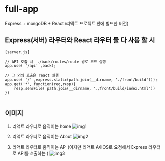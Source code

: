 # full-app
Express + mongoDB + React  (리액트 프로젝트 안에 빌드한 버전)


## Express(서버) 라우터와 React 라우터 둘 다 사용 할 시 

```
[server.js]

// API 호출 시  ./back/routes/route 경로 코드 실행 
app.use( '/api' ,back);     

// 그 외의 호출은 react 실행
app.use( '/' ,express.static(path.join(__dirname, './front/build')));  
app.get('*', function(req,resp){
    resp.sendFile( path.join(__dirname, './front/build/index.html'))
})


```

## 이미지
 1. 리액트 라우터로 움직이는 home ![img1](https://user-images.githubusercontent.com/30708283/157447330-d7c58a91-9469-4f15-bb00-fd2e3ecbdf93.png)

2. 리액트 라우터로 움직이는 About
    ![img2](https://user-images.githubusercontent.com/30708283/157447334-b29a64b2-e101-4f7f-a128-9168e4fa593a.png)

3. 리액트 라우터로 움직이는 API (이지만 리액트 AXIOS로 요청해서 Express 라우터로 API를 호출하는 )
    ![img3](https://user-images.githubusercontent.com/30708283/157447338-6a202583-21cd-4773-affd-68ed9f8422af.png)

